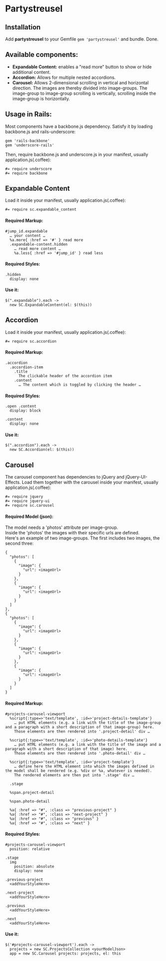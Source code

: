 # Partystreusel

## Installation
Add **partystreusel** to your Gemfile `gem 'partystreusel'` and bundle. Done.

## Available components:
  * **Expandable Content:** enables a "read more" button to show or hide additional content.
  * **Accordion:** Allows for multiple nested accordions.
  * **Carousel:** Allows 2-dimensional scrolling in vertical and horizontal direction. The images are thereby divided into image-groups. The image-group to image-group scrolling is vertically, scrolling inside the image-group is horizontally.

## Usage in Rails:
Most components have a backbone.js dependency. Satisfy it by loading backbone.js and rails-underscore:

    gem 'rails-backbone'
    gem 'underscore-rails'

Then, require backbone.js and underscore.js in your manifest, usually application.js(.coffee):

    #= require underscore
    #= require backbone

## Expandable Content

Load it inside your manifest, usually application.js(.coffee):

    #= require sc.expandable_content

#### Required Markup:

    #jump_id.expandable
      … your content …
      %a.more{ :href => '#' } read more
      .expandable-content.hidden
        … read more content …
        %a.less{ :href => '#jump_id' } read less

#### Required Styles:

    .hidden
      display: none

#### Use it:

    $(".expandable").each ->
      new SC.ExpandableContent(el: $(this))

## Accordion

Load it inside your manifest, usually application.js(.coffee):

    #= require sc.accordion

#### Required Markup:

    .accordion
      .accordion-item
        .title
          The clickable header of the accordion item
        .content
          … The content which is toggled by clicking the header …

#### Required Styles:

    .open .content
      display: block

    .content
      display: none

#### Use it:

    $(".accordion").each ->
      new SC.Accordion(el: $(this))

## Carousel

The carousel component has dependencies to jQuery and jQuery-UI-Effects.
Load them together with the carousel inside your manifest, usually application.js(.coffee):

    #= require jquery
    #= require jquery-ui
    #= require sc.carousel

#### Required Model (json):

The model needs a 'photos' attribute per image-group.<br />
Inside the 'photos' the images with their specific urls are defined.<br />
Here's an example of two image-groups. The first includes two images, the second three:

    {
      "photos": [
        {
          "image": {
            "url": <imageUrl>
          }
        }, 
        {
          "image": {
            "url": <imageUrl>
          }
        }
      ]
    }, 
    {
      "photos": [
        {
          "image": {
            "url": <imageUrl>
          }
        }, 
        {
          "image": {
            "url": <imageUrl>
          }
        },
        {
          "image": {
            "url": <imageUrl>
          }
        }
      ]
    }

#### Required Markup:

    #projects-carousel-viewport
      %script{:type=>'text/template', :id=>'project-details-template'}
        … put HTML elements (e.g. a link with the title of the image-group and a paragraph with a short description of that image-group) here.
        Those elements are then rendered into '.project-detail' div …

      %script{:type=>'text/template', :id=>'photo-details-template'}
        … put HTML elements (e.g. a link with the title of the image and a paragraph with a short description of that image) here.
        Those elements are then rendered into '.photo-detail' div …

      %script{:type=>'text/template', :id=>'project-template'}
        … define here the HTML element into which the images defined in the model shall be rendered (e.g. %div or %a, whatever is needed).
        The rendered elements are then put into '.stage' div …

      .stage
      
      %span.project-detail

      %span.photo-detail

      %a{ :href => "#", :class => "previous-project" }
      %a{ :href => "#", :class => "next-project" }
      %a{ :href => "#", :class => "previous" }
      %a{ :href => "#", :class => "next" }

#### Required Styles:
    
    #projects-carousel-viewport
      position: relative

    .stage
      img
        position: absolute
        display: none

    .previous-project
      <addYourStyleHere>

    .next-project
      <addYourStyleHere>

    .previous
      <addYourStyleHere>

    .next
      <addYourStyleHere>

#### Use it:

    $('#projects-carousel-viewport').each ->
      projects = new SC.ProjectsCollection <yourModelJson>
      app = new SC.Carousel projects: projects, el: this

